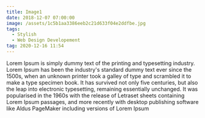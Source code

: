 ```yaml
---
title: Image1
date: 2018-12-07 07:00:00
image: /assets/1c5b1aa3386eeb2c21d633f04e2ddfbe.jpg
tags:
  - Stylish
  - Web Design Developement
tag: 2020-12-16 11:54
---
```


Lorem Ipsum is simply dummy text of the printing and typesetting industry. Lorem Ipsum has been the industry's standard dummy text ever since the 1500s, when an unknown printer took a galley of type and scrambled it to make a type specimen book. It has survived not only five centuries, but also the leap into electronic typesetting, remaining essentially unchanged. It was popularised in the 1960s with the release of Letraset sheets containing Lorem Ipsum passages, and more recently with desktop publishing software like Aldus PageMaker including versions of Lorem Ipsum
